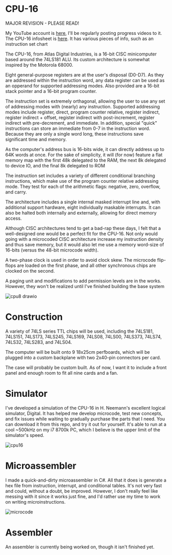 # CPU-16
MAJOR REVISION - PLEASE READ!

My YouTube account is [here](https://www.youtube.com/channel/UC0kihtgYtJHA7ZHQloiz2jA), I'll be regularly posting progress videos to it.
The CPU-16 infosheet is [here](https://docs.google.com/spreadsheets/d/1oUmNbYWaNhDA6R6yvVTsaPwRNyT6d51xgqEzrvvlCoQ/edit?usp=sharing). It has various pieces of info, such as an instruction set chart

The CPU-16, from Atlas Digital Industries, is a 16-bit CISC minicomputer based around the 74LS181 ALU. Its custom architecture is somewhat inspired by the Motorola 68000.

Eight general-purpose registers are at the user's disposal (D0-D7). As they are addressed within the instruction word, any data register can be used as an opperand for supported addressing modes. Also provided are a 16-bit stack pointer and a 16-bit program counter.

The instruction set is extremely orthagonal, allowing the user to use any set of addressing modes with (nearly) any instruction. Supported addressing modes include register, direct, program counter relative, register indirect, register indirect + offset, register indirect with post-increment, register indirect with pre-decrement, and immediate. In addition, special "quick" instructions can store an immediate from 0-7 in the instruction word. Because they are only a single word long, these instructions save significant time and memory.

As the computer's address bus is 16-bits wide, it can directly address up to 64K words at once. For the sake of simplicity, it will (for now) feature a flat memory map with the first 48k delegated to the RAM, the next 8k delegated to device IO, and the final 8k delegated to ROM

The instruction set includes a variety of different conditional branching instructions, which make use of the program counter relative addressing mode. They test for each of the arithmetic flags: negative, zero, overflow, and carry.

The architecture includes a single internal masked interrupt line and, with additional support hardware, eight individually maskable interrupts. It can also be halted both internally and externally, allowing for direct memory access.

Although CISC architectures tend to get a bad-rap these days, I felt that a well-designed one would be a perfect fit for the CPU-16. Not only would going with a microcoded CISC architecture increase my instruction density and thus save memory, but it would also let me use a memory word-size of 16-bits (versus the 48-bit microcode width).

A two-phase clock is used in order to avoid clock skew. The microcode flip-flops are loaded on the first phase, and all other synchronous chips are clocked on the second. 

A paging unit and modifications to add permission levels are in the works. However, they won't be realized until I've finished building the base system

![cpu8 drawio](https://user-images.githubusercontent.com/83188735/142703821-ef99d777-590d-48bb-9fa6-9236f5234404.png)


# Construction

A variety of 74LS series TTL chips will be used, including the 74LS181, 74LS151, 74LS173, 74LS245, 74LS169, 74LS08, 74LS00, 74LS373, 74LS74, 74LS32, 74LS283, and 74LS04.

The computer will be built onto 9 18x25cm perfboards, which will be plugged into a custom backplane with two 2x40-pin connectors per card.

The case will probably be custom built. As of now, I want it to include a front panel and enough room to fit all nine cards and a fan.


# Simulator

I've developed a simulation of the CPU-16 in H. Neemann's excellent logical simulator, Digital. It has helped me develop microcode, test new concepts, and fix issues while waiting to gradually purchase the parts that I need. You can download it from this repo, and try it out for yourself. It's able to run at a cool ~500kHz on my i7 8700k PC, which I believe is the upper limit of the simulator's speed.

![cpu16](https://user-images.githubusercontent.com/83188735/124211584-342f3c00-daa2-11eb-92ee-952e7c71888f.PNG)



# Microassembler

I made a quick-and-dirty microassembler in C#. All that it does is generate a hex file from instruction, interrupt, and conditional tables. It's not very fast and could, without a doubt, be improved. However, I don't really feel like messing with it since it works just fine, and I'd rather use my time to work on writing microinstructions.

![microcode](https://user-images.githubusercontent.com/83188735/120169750-1f1a7100-c1b5-11eb-83d4-35332b8ff821.PNG)


# Assembler

An assembler is currently being worked on, though it isn't finished yet.
